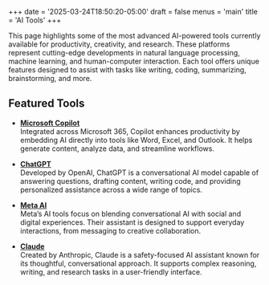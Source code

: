 +++
date = '2025-03-24T18:50:20-05:00'
draft = false
menus = 'main'
title = 'AI Tools'
+++

This page highlights some of the most advanced AI-powered tools currently available for productivity, creativity, and research. These platforms represent cutting-edge developments in natural language processing, machine learning, and human-computer interaction. Each tool offers unique features designed to assist with tasks like writing, coding, summarizing, brainstorming, and more.

## Featured Tools

- **[Microsoft Copilot](https://copilot.microsoft.com/)**  
  Integrated across Microsoft 365, Copilot enhances productivity by embedding AI directly into tools like Word, Excel, and Outlook. It helps generate content, analyze data, and streamline workflows.

- **[ChatGPT](https://chatgpt.com/)**  
  Developed by OpenAI, ChatGPT is a conversational AI model capable of answering questions, drafting content, writing code, and providing personalized assistance across a wide range of topics.

- **[Meta AI](https://www.meta.ai/)**  
  Meta’s AI tools focus on blending conversational AI with social and digital experiences. Their assistant is designed to support everyday interactions, from messaging to creative collaboration.

- **[Claude](https://claude.ai/new)**  
  Created by Anthropic, Claude is a safety-focused AI assistant known for its thoughtful, conversational approach. It supports complex reasoning, writing, and research tasks in a user-friendly interface.
